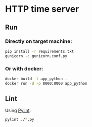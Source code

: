# HTTP time server

## Run

### Directly on target machine:

```bash
pip install -r requirements.txt
gunicorn -c gunicorn.conf.py
```

### Or with docker:

```bash
docker build -t app_python .
docker run -d -p 8000:8000 app_python
```

## Lint

Using [Pylint](https://github.com/PyCQA/pylint/):

```bash
pylint ./*.py
```
